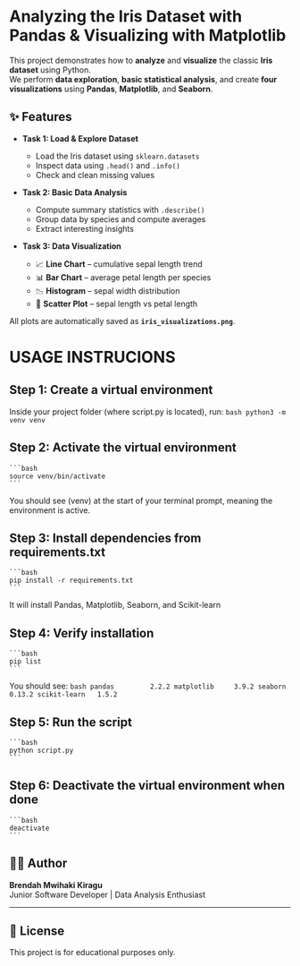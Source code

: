# Analyzing the Iris Dataset with Pandas & Visualizing with Matplotlib

This project demonstrates how to **analyze** and **visualize** the classic **Iris dataset** using Python.  
We perform **data exploration**, **basic statistical analysis**, and create **four visualizations** using **Pandas**, **Matplotlib**, and **Seaborn**.

## ✨ Features

- **Task 1: Load & Explore Dataset**
  - Load the Iris dataset using `sklearn.datasets`
  - Inspect data using `.head()` and `.info()`
  - Check and clean missing values

- **Task 2: Basic Data Analysis**
  - Compute summary statistics with `.describe()`
  - Group data by species and compute averages
  - Extract interesting insights

- **Task 3: Data Visualization**
  - 📈 **Line Chart** – cumulative sepal length trend
  - 📊 **Bar Chart** – average petal length per species
  - 📉 **Histogram** – sepal width distribution
  - 🔵 **Scatter Plot** – sepal length vs petal length

All plots are automatically saved as **`iris_visualizations.png`**.

# USAGE INSTRUCIONS

## Step 1: Create a virtual environment
Inside your project folder (where script.py is located), run:
    ```bash
    python3 -m venv venv
    ```  

## Step 2: Activate the virtual environment
    ```bash 
    source venv/bin/activate
    ```
You should see (venv) at the start of your terminal prompt, meaning the environment is active.

## Step 3: Install dependencies from requirements.txt
    ```bash 
    pip install -r requirements.txt
    ```
It will install Pandas, Matplotlib, Seaborn, and Scikit-learn

## Step 4: Verify installation
    ```bash 
    pip list
    ```

You should see:
    ```bash
    pandas         2.2.2
    matplotlib     3.9.2
    seaborn        0.13.2
    scikit-learn   1.5.2
    ```

## Step 5: Run the script
    ```bash
    python script.py
    ```

## Step 6: Deactivate the virtual environment when done
    ```bash 
    deactivate 
    ```

## 👩‍💻 Author

**Brendah Mwihaki Kiragu**  
Junior Software Developer | Data Analysis Enthusiast  

---

## 📝 License

This project is for educational purposes only.
